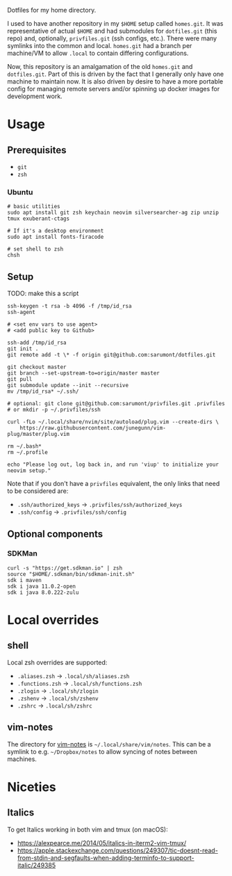 Dotfiles for my home directory.

I used to have another repository in my `$HOME` setup called `homes.git`. It was representative of actual `$HOME` and had submodules for `dotfiles.git` (this repo) and, optionally, `privfiles.git` (ssh configs, etc.). There were many symlinks into the common and local. `homes.git` had a branch per machine/VM to allow `.local` to contain differing configurations.

Now, this repository is an amalgamation of the old `homes.git` and `dotfiles.git`. Part of this is
driven by the fact that I generally only have one machine to maintain now. It is also driven by
desire to have a more portable config for managing remote servers and/or spinning up docker images
for development work.

# Usage

## Prerequisites

- `git`
- `zsh`

### Ubuntu

    # basic utilities
    sudo apt install git zsh keychain neovim silversearcher-ag zip unzip tmux exuberant-ctags

    # If it's a desktop environment
    sudo apt install fonts-firacode

    # set shell to zsh
    chsh 

## Setup

TODO: make this a script

    ssh-keygen -t rsa -b 4096 -f /tmp/id_rsa
    ssh-agent

    # <set env vars to use agent>
    # <add public key to Github>

    ssh-add /tmp/id_rsa
    git init .
    git remote add -t \* -f origin git@github.com:sarumont/dotfiles.git

    git checkout master
    git branch --set-upstream-to=origin/master master
    git pull
    git submodule update --init --recursive
    mv /tmp/id_rsa* ~/.ssh/

    # optional: git clone git@github.com:sarumont/privfiles.git .privfiles
    # or mkdir -p ~/.privfiles/ssh

    curl -fLo ~/.local/share/nvim/site/autoload/plug.vim --create-dirs \
        https://raw.githubusercontent.com/junegunn/vim-plug/master/plug.vim

    rm ~/.bash*
    rm ~/.profile

    echo "Please log out, log back in, and run 'viup' to initialize your neovim setup."

Note that if you don't have a `privfiles` equivalent, the only links that need to be considered are:
 - `.ssh/authorized_keys` -> `.privfiles/ssh/authorized_keys`
 - `.ssh/config` -> `.privfiles/ssh/config`

## Optional components

### SDKMan

    curl -s "https://get.sdkman.io" | zsh
    source "$HOME/.sdkman/bin/sdkman-init.sh"
    sdk i maven
    sdk i java 11.0.2-open
    sdk i java 8.0.222-zulu

# Local overrides

## shell

Local zsh overrides are supported:
 - `.aliases.zsh` -> `.local/sh/aliases.zsh`
 - `.functions.zsh` -> `.local/sh/functions.zsh`
 - `.zlogin` -> `.local/sh/zlogin`
 - `.zshenv` -> `.local/sh/zshenv`
 - `.zshrc` -> `.local/sh/zshrc`

## vim-notes

The directory for [vim-notes](https://github.com/xolox/vim-notes) is `~/.local/share/vim/notes`. This can be a symlink to e.g. `~/Dropbox/notes` to allow syncing of notes between machines.

# Niceties

## Italics

To get Italics working in both vim and tmux (on macOS):

 - https://alexpearce.me/2014/05/italics-in-iterm2-vim-tmux/
 - https://apple.stackexchange.com/questions/249307/tic-doesnt-read-from-stdin-and-segfaults-when-adding-terminfo-to-support-italic/249385
